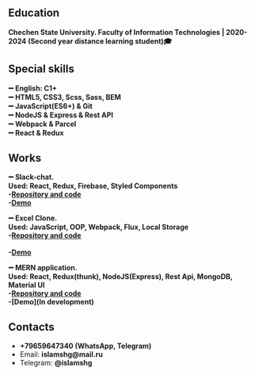 ### 

<!--
**IslamShg/IslamShg** is a ✨ _special_ ✨ repository because its `README.md` (this file) appears on your GitHub profi
-->
<h2> Education </h2>
<b>Chechen State University. Faculty of Information Technologies | 2020-2024 (Second year distance learning student)🎓</b>

<h2>Special skills</h2>
<b>➖ English: C1+</b>
<br><b>➖ HTML5, CSS3, Scss, Sass, BEM</b>
<br><b>➖ JavaScript(ES6+) & Git</b>
<br><b>➖ NodeJS & Express & Rest API</b>
<br><b>➖ Webpack & Parcel</b>
<br><b>➖ React & Redux</b>

<h2>Works </h2>  

<b>➖ Slack-chat.</b>
<br><b> Used: React, Redux, Firebase, Styled Components</b>
<br><b>-[Repository and code](https://github.com/IslamShg/slack-chat)</b>
<br><b>-[Demo](https://slack-chat-f26e0.web.app/)</b>

<b>➖ Excel Clone. </b> 
<br><b>Used: JavaScript, OOP, Webpack, Flux, Local Storage</b>
<br><b>-[Repository and code](https://github.com/IslamShg/excel)</b>		
<br><b>-[Demo](https://islamshg.github.io/excel/)</b>

<!-- <b>➖ Todo-app. </b>
<br><b>Used: React, Context Api, Custom Hooks, Firebase</b>
<br><b>-[Repository and code](https://github.com/IslamShg/todois-app)</b>
<br><b>-[Demo](https://todoist-islam.web.app/)</b> -->

<b>➖ MERN application. </b>
<br><b>Used: React, Redux(thunk), NodeJS(Express), Rest Api, MongoDB, Material UI</b>
<br><b>-[Repository and code](https://github.com/IslamShg/MERN-React-app)</b>
<br><b>-[Demo](In development)</b>

<h2>Contacts</h2>
<ul>
  <li><b>+79659647340 (WhatsApp, Telegram)</b></li>
  <li>Email: <b>islamshg@mail.ru </b></li>
  <li>Telegram: <b>@islamshg </b></li>
</ul>
